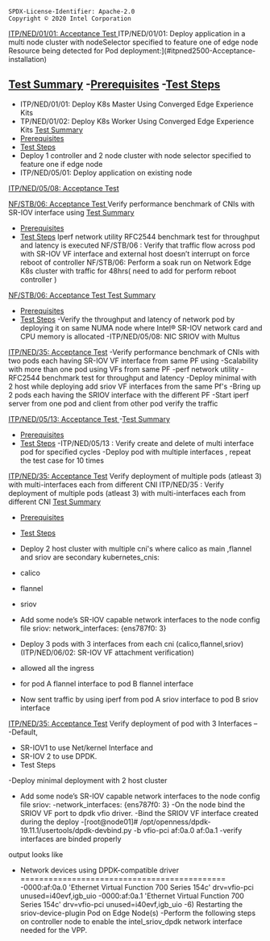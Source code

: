 ```text
SPDX-License-Identifier: Apache-2.0
Copyright © 2020 Intel Corporation
```
[ITP/NED/01/01: Acceptance Test ](#itpned35-Acceptance-Test)
ITP/NED/01/01: Deploy application in a multi node cluster with nodeSelector specified to feature one of edge node
Resource being detected for Pod deployment:](#itpned2500-Acceptance-installation)

 [Test Summary](#test-summary)
  -[Prerequisites](#prerequisites)
  -[Test Steps](#test-steps)
  -
 - ITP/NED/01/01: Deploy K8s Master Using Converged Edge Experience Kits
 - TP/NED/01/02: Deploy K8s Worker Using Converged Edge Experience Kits
  [Test Summary](#test-summary)
  - [Prerequisites](#prerequisites)
  - [Test Steps](#test-steps)
 - Deploy 1 controller and 2 node cluster with node selector specified to feature one if edge node
 - ITP/NED/05/01: Deploy application on existing node
   
[ITP/NED/05/08: Acceptance Test ](#itpned35-Acceptance-Test)
   
[NF/STB/06: Acceptance Test ](#itpned35-Acceptance-Test)
Verify performance benchmark of CNIs with SR-IOV interface using 
[Test Summary](#test-summary)
 - [Prerequisites](#prerequisites)
 - [Test Steps](#test-steps)
Iperf network utility 
RFC2544 benchmark test for throughput and latency is executed 
NF/STB/06 : Verify that traffic flow across pod with SR-IOV VF interface and external host doesn’t interrupt on force reboot of controller 
NF/STB/06:  Perform a soak run on Network Edge K8s cluster with traffic for 48hrs( need to add for perform  reboot controller )

[NF/STB/06: Acceptance Test ](#itpned35-Acceptance-Test)
[Test Summary](#test-summary)
  - [Prerequisites](#prerequisites)
  - [Test Steps](#test-steps)
-Verify the throughput and latency of network pod by deploying it on same NUMA node where Intel® SR-IOV network card and CPU memory is allocated
-ITP/NED/05/08: NIC SRIOV with Multus

[ITP/NED/35: Acceptance Test](#itpned35-Acceptance-Test)
-Verify performance benchmark of CNIs with two pods each having SR-IOV VF interface from same PF using 
-Scalability with more than one pod using VFs from same PF 
-perf network utility 
-RFC2544 benchmark test for throughput and latency 
-Deploy minimal with 2 host while deploying add sriov VF interfaces from the same Pf's 
-Bring up 2 pods each having the SRIOV interface with the different PF
-Start iperf server from one pod and client from other pod verify the traffic 

[ITP/NED/05/13: Acceptance Test ](#itpned35-Acceptance-Test)
-[Test Summary](#test-summary)
 - [Prerequisites](#prerequisites)
 - [Test Steps](#test-steps)
-ITP/NED/05/13 : Verify create and delete of multi interface pod for specified cycles 
-Deploy pod with multiple interfaces , repeat the test case for 10 times

[ITP/NED/35: Acceptance Test](#itpned35-Acceptance-Test)
Verify deployment of multiple pods (atleast 3) with multi-interfaces each from different CNI 
ITP/NED/35 : Verify deployment of multiple pods (atleast 3) with multi-interfaces each from different CNI 
[Test Summary](#test-summary)
 - [Prerequisites](#prerequisites)
 - [Test Steps](#test-steps)
 - Deploy 2 host cluster with multiple cni's where calico as main ,flannel and sriov are secondary 
kubernetes_cnis:
- calico
- flannel
- sriov

- Add some node’s SR-IOV capable network interfaces to the node config file 
sriov:
  network_interfaces: {ens787f0: 3}
- Deploy 3 pods with 3 interfaces from each cni (calico,flannel,sriov) (ITP/NED/06/02: SR-IOV VF attachment verification)
- allowed all the ingress 
- for pod A flannel interface to pod B flannel interface 
- Now sent traffic by using iperf from pod A sriov interface to pod B  sriov  interface 

[ITP/NED/35: Acceptance Test](#itpned35-Acceptance-Test)
Verify deployment of pod with 3 Interfaces –  
-Default,  
-	SR-IOV1  to use Net/kernel Interface and 
-	SR-IOV 2 to use DPDK. 
-	Test Steps

 -Deploy minimal deployment with 2 host cluster 
 - Add some node’s SR-IOV capable network interfaces to the node config file 
sriov:
  -network_interfaces: {ens787f0: 3}
   -On the node bind the SRIOV VF port to dpdk vfio driver.
   -Bind the SRIOV VF interface created during the deploy
  -[root@node01]# /opt/openness/dpdk-19.11.1/usertools/dpdk-devbind.py -b vfio-pci af:0a.0 af:0a.1
   -verify interfaces are binded properly 
  
  output looks like
  - Network devices using DPDK-compatible driver
   ============================================
   -0000:af:0a.0 'Ethernet Virtual Function 700 Series 154c' drv=vfio-pci unused=i40evf,igb_uio
   -0000:af:0a.1 'Ethernet Virtual Function 700 Series 154c' drv=vfio-pci unused=i40evf,igb_uio
   -6) Restarting the sriov-device-plugin Pod on Edge Node(s)
   -Perform the following steps on controller node to enable the intel_sriov_dpdk network interface needed for the VPP.




